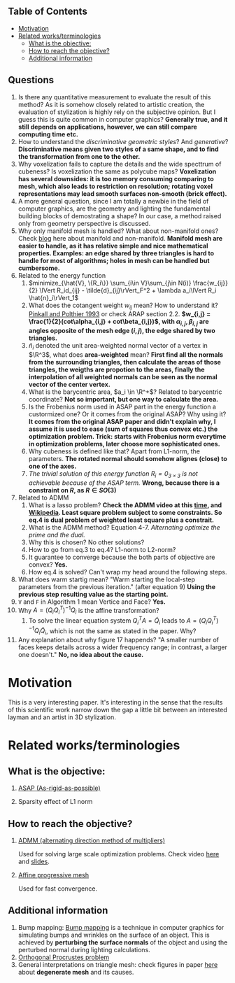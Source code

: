 ## Table of Contents
- [Motivation](#motivation)
- [Related works/terminologies](#related-worksterminologies)
  - [What is the objective:](#what-is-the-objective)
  - [How to reach the objective?](#how-to-reach-the-objective)
  - [Additional information](#additional-information)

## Questions
1. Is there any quantitative measurement to evaluate the result of this method? As it is somehow closely related to artistic creation, the evaluation of stylization is highly rely on the subjective opinion. But I guess this is quite common in computer graphics? **Generally true, and it still depends on applications, however, we can still compare computing time etc.**
2. How to understand the *discriminative geometric styles*? And *generative*? **Discriminative means given two styles of a same shape, and to find the transformation from one to the other.**
3. Why voxelization fails to capture the details and the wide specttrum of cubeness? Is voxelization the same as polycube maps? **Voxelization has several downsides: it is too memory consuming comparing to mesh, which also leads to restriction on resolution; rotating voxel representations may lead smooth surfaces non-smooth (brick effect).**
4. A more general question, since I am totally a newbie in the field of computer graphics, are the geometry and lighting the fundamental building blocks of demostrating a shape? In our case, a method raised only from geometry perspective is discussed.
5. Why only manifold mesh is handled? What about non-manifold ones? Check [blog](http://3dprintingninja.blogspot.com/2014/07/non-manifolds-your-worst-nightmare.html) here about manifold and non-manifold. **Manifold mesh are easier to handle, as it has relative simple and nice mathematical properties. Examples: an edge shared by three triangles is hard to handle for most of algorithms; holes in mesh can be handled but cumbersome.**
6. Related to the energy function
     1. $minimize_{\hat{V}, \{R_i\}} \sum_{i\in V}\sum_{j\in N(i)} \frac{w_{ij}}{2} \lVert R_id_{ij} - \tilde{d}_{ij}\rVert_F^2 + \lambda a_i\lVert R_i \hat{n}_i\rVert_1$
     2. What does the cotangent weight $w_{ij}$ mean? How to understand it? [Pinkall and Polthier 1993](http://www.cs.jhu.edu/~misha/Fall09/Pinkall93.pdf) or check ARAP section 2.2. **$w_{i,j} = \frac{1}{2}(cot\alpha_{i,j} + cot\beta_{i,j})$, with $\alpha_{i,j},\beta_{i,j}$ are angles opposite of the mesh edge $(i,j)$, the edge shared by two triangles.**
     3. $\hat{n}_i$ denoted the unit area-weighted normal vector of a vertex in $\R^3$, what does **area-weighted** mean? **First find all the normals from the surrounding triangles, then calculate the areas of those triangles, the weigths are propotion to the areas, finally the interpolation of all weighted normals can be seen as the normal vector of the center vertex.**
     4. What is the barycentric area, $a_i \in \R^+$? Related to barycentric coordinate? **Not so important, but one way to calculate the area.**
     5. Is the Frobenius norm used in ASAP part in the energy function a custormized one? Or it comes from the original ASAP? Why using it? **It comes from the original ASAP paper and didn't explain why, I assume it is used to ease (sum of squares thus convex etc.) the optimization problem. Trick: starts with Frobenius norm everytime in optimization problems, later choose more sophisticated ones.**
     6. Why cubeness is defined like that? Apart from L1-norm, the parameters. **The rotated normal should somehow alignes (close) to one of the axes.**
     7. *The trivial solution of this energy function $R_i = 0_{3\times3}$ is not achievable because of the ASAP term.* **Wrong, because there is a constraint on $R$, as $R\in SO(3)$**
7. Related to ADMM
     1. What is a lasso problem? **Check the ADMM video at this [time](https://youtu.be/Xg0ozgCXXB8?t=3299), and [Wikipedia](https://en.wikipedia.org/wiki/Lasso_(statistics)). Least square problem subject to some constraints. So eq.4 is dual problem of weighted least square plus a constrait.**
     2. What is the ADMM method? Equation 4-7. *Alternating optimize the prime and the dual.* 
     3. Why this is chosen? No other solutions?
     4. How to go from eq.3 to eq.4? L1-norm to L2-norm?
     5. It guarantee to converge because the both parts of objective are convex? **Yes.**
     6. How eq.4 is solved? Can't wrap my head around the following steps.
8.  What does warm startig mean? "Warm starting the local-step parameters from the previous iteration." (after equation 9) **Using the previous step resulting value as the starting point.**
9.  `V` and `F` in Algorithm 1 mean Vertice and Face? **Yes.**
10. Why $A = (Q_iQ_i^T)^{-1}Q_i$ is the affine transformation?
    1.  To solve the linear equation system $Q_i^T A = \tilde{Q}_i$ leads to $A =(Q_iQ_i^T )^{-1}Q_i\tilde{Q}_i$, which is not the same as stated in the paper. Why?
11. Any explanation about why figure 17 happends? "A smaller number of faces keeps details across a wider frequency range; in contrast, a larger one doesn't." **No, no idea about the cause.**

# Motivation
This is a very interesting paper. It's interesting in the sense that the results of this scientific work narrow down the gap a little bit between an interested layman and an artist in 3D stylization. 

# Related works/terminologies

## What is the objective:
1. [ASAP (As-rigid-as-possible)](https://igl.ethz.ch/projects/ARAP/arap_web.pdf)

2. Sparsity effect of L1 norm

## How to reach the objective?
1. [ADMM (alternating direction method of multipliers)](https://web.stanford.edu/~boyd/papers/pdf/admm_distr_stats.pdf)

	Used for solving large scale optimization problems. Check video [here](https://www.youtube.com/watch?v=Xg0ozgCXXB8) and [slides](https://web.stanford.edu/~boyd/papers/pdf/admm_slides.pdf).

2. [Affine progressive mesh](http://faculty.cs.tamu.edu/schaefer/research/local_rigid.pdf)

	Used for fast convergence.

## Additional information
1. Bump mapping: [Bump mapping](https://en.wikipedia.org/wiki/Bump_mapping) is a technique in computer graphics for simulating bumps and wrinkles on the surface of an object. This is achieved by **perturbing the surface normals** of the object and using the perturbed normal during lighting calculations.
2. [Orthogonal Procrustes problem](https://en.wikipedia.org/wiki/Orthogonal_Procrustes_problem)
3. General interpretations on triangle mesh: check figures in paper [here](https://www.graphics.rwth-aachen.de/media/papers/slicing1.pdf) about **degenerate mesh** and its causes.
